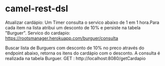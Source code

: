 # camel-rest-dsl


Atualizar cardápio:
  Um Timer consulta o servico abaixo de 1 em 1 hora.Para cada item na lista atribui um desconto de 10% e persiste na tabela "Burguer".
  Servico do cardapio: https://rootsmanager.herokuapp.com/burguer/consulta


Buscar lista de Burguers com desconto de 10% no preco 
 através do endpoint abaixo, retorna os itens do cardápio com o desconto. A consulta é realizada na tabela Burguer.
 GET : http://localhost:8080/getCardapio
